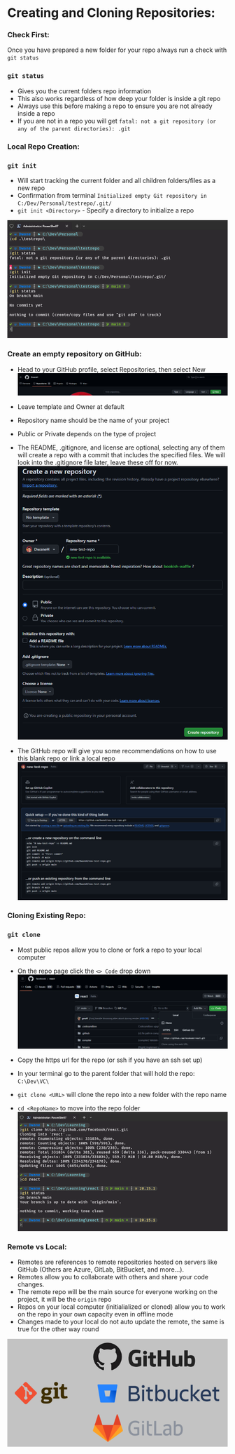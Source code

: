
# Creating and Cloning Repositories:

### Check First:
Once you have prepared a new folder for your repo always run a check with `git status`

### `git status`
- Gives you the current folders repo information
- This also works regardless of how deep your folder is inside a git repo
- Always use this before making a repo to ensure you are not already inside a repo
- If you are not in a repo you will get `fatal: not a git repository (or any of the parent directories): .git`

### Local Repo Creation:
### `git init`
- Will start tracking the current folder and all children folders/files as a new repo
- Confirmation from terminal `Initialized empty Git repository in C:/Dev/Personal/testrepo/.git/`
- `git init <Directory>` - Specify a directory to initialize a repo  

<kbd>![git-init](../images/git-init.png)</kbd>

### Create an empty repository on GitHub:
- Head to your GitHub profile, select Repositories, then select New  
<kbd>![github-new](../images/github-new.png)</kbd>

- Leave template and Owner at default
- Repository name should be the name of your project
- Public or Private depends on the type of project
- The README, .gitignore, and license are optional, selecting any of them will create a repo with a commit that includes the specified files. We will look into the .gitignore file later, leave these off for now.  
<kbd>![github-create](../images/github-create.png)</kbd>

- The GitHub repo will give you some recommendations on how to use this blank repo or link a local repo  
<kbd>![github-recommendations](../images/github-recommendations.png)</kbd>

### Cloning Existing Repo:
### `git clone`
- Most public repos allow you to clone or fork a repo to your local computer
- On the repo page click the `<> Code` drop down
<kbd>![github-clone](../images/github-clone.png)</kbd>

- Copy the https url for the repo (or ssh if you have an ssh set up)
- In your terminal go to the parent folder that will hold the repo: `C:\Dev\VC\`
- `git clone <URL>` will clone the repo into a new folder with the repo name
- `cd <RepoName>` to move into the repo folder  
<kbd>![github-clone2](../images/github-clone2.png)</kbd>

### Remote vs Local:
- Remotes are references to remote repositories hosted on servers like GitHub (Others are Azure, GitLab, BitBucket, and more...).
- Remotes allow you to collaborate with others and share your code changes.
- The remote repo will be the main source for everyone working on the project, it will be the `origin` repo
- Repos on your local computer (initialialized or cloned) allow you to work on the repo in your own capacity even in offline mode
- Changes made to your local do not auto update the remote, the same is true for the other way round  

<kbd>![git-remotes](../images/git-remotes.png)</kbd>